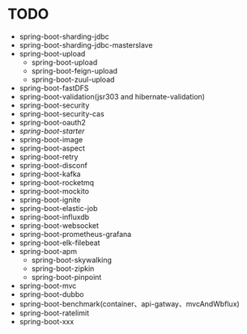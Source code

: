 # TODO

* spring-boot-sharding-jdbc
* spring-boot-sharding-jdbc-masterslave
* spring-boot-upload
  * spring-boot-upload
  * spring-boot-feign-upload
  * spring-boot-zuul-upload
* spring-boot-fastDFS
* spring-boot-validation(jsr303 and hibernate-validation)
* spring-boot-security
* spring-boot-security-cas
* spring-boot-oauth2
* _spring-boot-starter_
* spring-boot-image
* spring-boot-aspect
* spring-boot-retry
* spring-boot-disconf
* spring-boot-kafka
* spring-boot-rocketmq
* spring-boot-mockito
* spring-boot-ignite
* spring-boot-elastic-job
* spring-boot-influxdb
* spring-boot-websocket
* spring-boot-prometheus-grafana
* spring-boot-elk-filebeat
* spring-boot-apm
  * spring-boot-skywalking
  * spring-boot-zipkin
  * spring-boot-pinpoint
* spring-boot-mvc
* spring-boot-dubbo
* spring-boot-benchmark(container、api-gatway、mvcAndWbflux)
* spring-boot-ratelimit
* spring-boot-xxx